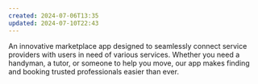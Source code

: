 ```yaml
---
created: 2024-07-06T13:35
updated: 2024-07-10T22:43
---
```

An innovative marketplace app designed to seamlessly connect service providers with users in need of various services. Whether you need a handyman, a tutor, or someone to help you move, our app makes finding and booking trusted professionals easier than ever.

